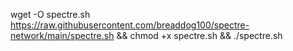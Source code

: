 wget -O spectre.sh https://raw.githubusercontent.com/breaddog100/spectre-network/main/spectre.sh && chmod +x spectre.sh && ./spectre.sh
